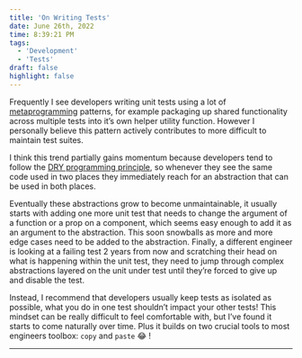 ```yaml
---
title: 'On Writing Tests'
date: June 26th, 2022
time: 8:39:21 PM
tags:
  - 'Development'
  - 'Tests'
draft: false
highlight: false
---
```


<!-- prettier-ignore -->
Frequently I see developers writing unit tests using a lot of [metaprogramming](https://en.wikipedia.org/wiki/Metaprogramming#:~:text=Metaprogramming%20is%20a%20programming%20technique,even%20modify%20itself%20while%20running.)
patterns, for example packaging up shared functionality across multiple tests
into it’s own helper utility function. However I personally believe this pattern
actively contributes to more difficult to maintain test suites.

<!-- prettier-ignore -->
I think this trend partially gains momentum because developers tend to follow
the [DRY programming principle](https://en.wikipedia.org/wiki/Don%27t_repeat_yourself),
so whenever they see the same code used in two places they immediately reach for
an abstraction that can be used in both places.

Eventually these abstractions grow to become unmaintainable, it usually starts
with adding one more unit test that needs to change the argument of a function
or a prop on a component, which seems easy enough to add it as an argument to
the abstraction. This soon snowballs as more and more edge cases need to be
added to the abstraction. Finally, a different engineer is looking at a failing
test 2 years from now and scratching their head on what is happening within the
unit test, they need to jump through complex abstractions layered on the unit
under test until they’re forced to give up and disable the test.

Instead, I recommend that developers usually keep tests as isolated as possible,
what you do in one test shouldn’t impact your other tests! This mindset can be
really difficult to feel comfortable with, but I’ve found it starts to come
naturally over time. Plus it builds on two crucial tools to most engineers
toolbox: `copy` and `paste` 😂 !

<Spacer />

---

<Spacer />
